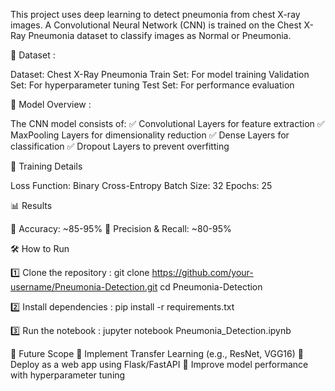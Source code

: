This project uses deep learning to detect pneumonia from chest X-ray images. A Convolutional Neural Network (CNN) is trained on the Chest X-Ray Pneumonia dataset to classify images as Normal or Pneumonia.

📂 Dataset :

Dataset: Chest X-Ray Pneumonia Train Set: For model training Validation Set: For hyperparameter tuning Test Set: For performance evaluation

🚀 Model Overview :

The CNN model consists of: ✅ Convolutional Layers for feature extraction ✅ MaxPooling Layers for dimensionality reduction ✅ Dense Layers for classification ✅ Dropout Layers to prevent overfitting

🔹 Training Details

Loss Function: Binary Cross-Entropy Batch Size: 32 Epochs: 25

📊 Results

📌 Accuracy: ~85-95% 📌 Precision & Recall: ~80-95%

🛠️ How to Run

1️⃣ Clone the repository : git clone https://github.com/your-username/Pneumonia-Detection.git cd Pneumonia-Detection

2️⃣ Install dependencies : pip install -r requirements.txt

3️⃣ Run the notebook : jupyter notebook Pneumonia_Detection.ipynb

🎯 Future Scope 📌 Implement Transfer Learning (e.g., ResNet, VGG16) 📌 Deploy as a web app using Flask/FastAPI 📌 Improve model performance with hyperparameter tuning
